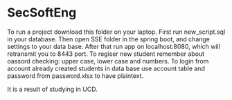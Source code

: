 # SecSoftEng
To run a project download this folder on your laptop.
First run new_script.sql in your database.
Then open SSE folder in the spring boot, and change settings to your data base.
After that run app on localhost:8080, which will retransmit you to 8443 port. 
To regiser new student remember about oassord checking: upper case, lower case and numbers.
To login from account already created students in data base use account table and password from password.xlsx to have plaintext.


It is a result of studying in UCD.
